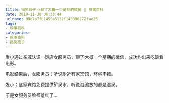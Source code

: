 ```yaml
---
title: 搞笑段子->聊了大概一个星期的微信 | 糗事百科
date: 2019-11-30 06:33:44
urlname: 09e7b7fb1459a5132f149890272fae25
tags: 
- 糗事百科
categories:
- 糗事百科
- 搞笑段子
---
```

发小通过亲戚认识一饭店女服务员，聊了大概一个星期的微信，成功约出来吃饭看电影。

电影结束后，女服务员：听说附近有家宾馆，环境不错。

发小：这家宾馆免费提供矿泉水，听说浴池放的都是温泉。

于是女服务员脸都羞红了...


